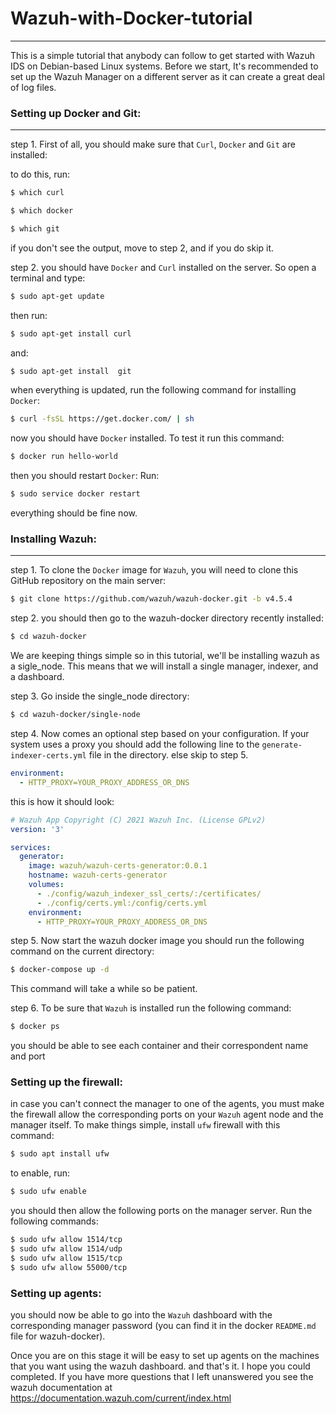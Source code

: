 # Wazuh-with-Docker-tutorial
---

This is a simple tutorial that anybody can follow to get started with Wazuh IDS on  Debian-based Linux systems. Before we start,
It's recommended to set up the Wazuh Manager on a different server as it can create
a great deal of log files.

### Setting up Docker and Git:
---

step 1. First of all, you should make sure that `Curl`, `Docker` and `Git` are installed:

to do this, run:
```sh 
$ which curl                                                                                                     
```

```sh
$ which docker                                                                                                                 
```

```sh
$ which git                                                                                                                 
```


if you don't see the output, move to step 2, and if you do skip it.


step 2. you should have `Docker` and `Curl` installed on the server. So open a terminal and type:
```sh 
$ sudo apt-get update                                                                                                                                                                             
```
then run:
```sh
$ sudo apt-get install curl                                                                                                          
```
and:
```sh
$ sudo apt-get install  git                                                                                                          
```

when everything is updated, run the following command for installing `Docker`:
```sh
$ curl -fsSL https://get.docker.com/ | sh                                                                                              
```

now you should have `Docker` installed. To test it run this command:
```sh
$ docker run hello-world                                                                                                                         
```

then you should restart `Docker`:
Run:
```sh
$ sudo service docker restart                                                                                                   
```
everything should be fine now.

### Installing Wazuh:
---

step 1. To clone the  `Docker` image for `Wazuh`, you will need to clone
this GitHub repository on the main server:

```sh
$ git clone https://github.com/wazuh/wazuh-docker.git -b v4.5.4                                                                  
```
step 2. you should then go to the wazuh-docker directory recently installed:
```sh
$ cd wazuh-docker
```
We are keeping things simple so in this tutorial, we'll be installing wazuh
as a sigle_node. This means that we will install a single manager, indexer, and a dashboard.

step 3. Go inside the single_node directory:
```sh
$ cd wazuh-docker/single-node
```
step 4. Now comes an optional step based on your configuration. If your system uses a proxy you 
should add the following line to the `generate-indexer-certs.yml`  file in the directory. else
skip to step 5.

```yaml
environment:
  - HTTP_PROXY=YOUR_PROXY_ADDRESS_OR_DNS
```
this is how it should look:
```yaml
# Wazuh App Copyright (C) 2021 Wazuh Inc. (License GPLv2)
version: '3'

services:
  generator:
    image: wazuh/wazuh-certs-generator:0.0.1
    hostname: wazuh-certs-generator
    volumes:
      - ./config/wazuh_indexer_ssl_certs/:/certificates/
      - ./config/certs.yml:/config/certs.yml
    environment:
      - HTTP_PROXY=YOUR_PROXY_ADDRESS_OR_DNS
```
step 5. Now start the wazuh docker image you should run the following
command on the current directory:

```sh
$ docker-compose up -d
```
This command will take a while so be patient.

step 6. To be sure that `Wazuh` is installed run the following command:
```sh
$ docker ps
```
you should be able to see  each container and their correspondent name and port

### Setting up the firewall:

in case you can't connect the manager to one of the agents, you must make the firewall
allow the corresponding ports on your `Wazuh` agent node and the manager itself. To make things
simple, install `ufw` firewall with this command:

```sh 
$ sudo apt install ufw
```
to enable, run:
```sh
$ sudo ufw enable
```

you should then allow the following ports on the manager server.
Run the following commands:

```sh
$ sudo ufw allow 1514/tcp
$ sudo ufw allow 1514/udp
$ sudo ufw allow 1515/tcp
$ sudo ufw allow 55000/tcp
```
### Setting up agents:

you should now be able to go into the `Wazuh` dashboard 
with the corresponding manager password (you can find it in the docker `README.md` file for wazuh-docker).

Once you are on this stage it will be easy to set up agents on the machines that you want using the wazuh dashboard.
and that's it. I hope you could completed. If you have more questions that I left unanswered you see the wazuh documentation
at https://documentation.wazuh.com/current/index.html
